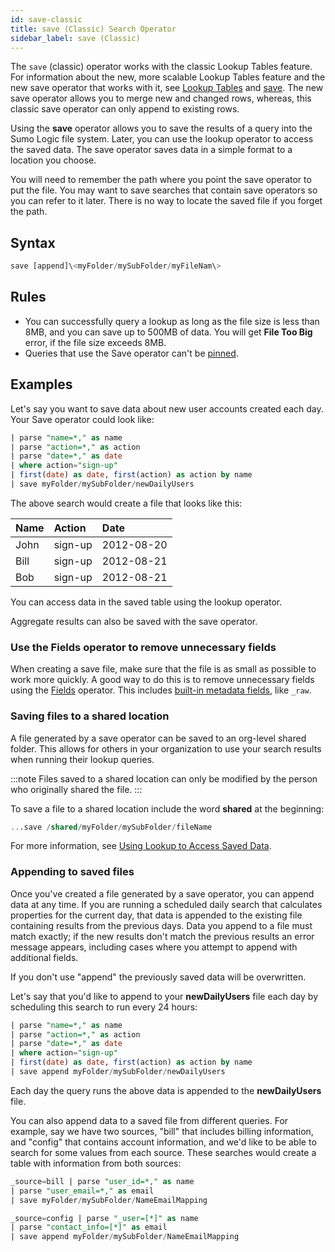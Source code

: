 ```yaml
---
id: save-classic
title: save (Classic) Search Operator
sidebar_label: save (Classic)
---
```


The `save` (classic) operator works with the classic Lookup Tables feature. For information about the new, more scalable Lookup Tables feature and the new save operator that works with it, see <a href="/docs/search/lookup-tables">Lookup Tables</a> and <a href="#save">save</a>. The new save operator allows you to merge new and changed rows, whereas, this classic save operator can only append to existing rows.

Using the **save** operator allows you to save the results of a query into the Sumo Logic file system. Later, you can use the lookup operator to access the saved data. The save operator saves data in a simple format to a location you choose.

You will need to remember the path where you point the save operator to put the file. You may want to save searches that contain save operators so you can refer to it later. There is no way to locate the saved file if you forget the path.

## Syntax

```sql
save [append]\<myFolder/mySubFolder/myFileNam\>
```

## Rules

* You can successfully query a lookup as long as the file size is less than 8MB, and you can save up to 500MB of data. You will get **File Too Big** error, if the file size exceeds 8MB.
* Queries that use the Save operator can't be [pinned](/docs/get-started/library#search-the-library).

## Examples

Let's say you want to save data about new user accounts created each day. Your Save operator could look like:

```sql
| parse "name=*," as name
| parse "action=*," as action
| parse "date=*," as date
| where action="sign-up"
| first(date) as date, first(action) as action by name
| save myFolder/mySubFolder/newDailyUsers
```

The above search would create a file that looks like this:

| Name | Action | Date |
|:--    |:--       |:--      |
| John     | sign-up    | 2012-08-20 |
| Bill     | sign-up    | 2012-08-21 |
| Bob      | sign-up    | 2012-08-21 |

You can access data in the saved table using the lookup operator.

Aggregate results can also be saved with the save operator.

### Use the Fields operator to remove unnecessary fields

When creating a save file, make sure that the file is as small as possible to work more quickly. A good way to do this is to remove unnecessary fields using the [Fields](fields.md) operator. This includes [built-in metadata fields](/docs/search/get-started-with-search/search-basics/built-in-metadata), like `_raw`.

### Saving files to a shared location

A file generated by a save operator can be saved to an org-level shared folder. This allows for others in your organization to use your search results when running their lookup queries.

:::note
Files saved to a shared location can only be modified by the person who originally shared the file.
:::

To save a file to a shared location include the word **shared** at the beginning:

```sql
...save /shared/myFolder/mySubFolder/fileName
```

For more information, see [Using Lookup to Access Saved Data](lookup-classic.md).

### Appending to saved files

Once you've created a file generated by a save operator, you can append data at any time. If you are running a scheduled daily search that calculates properties for the current day, that data is appended to the existing file containing results from the previous days. Data you append to a file must match exactly; if the new results don't match the previous results an error message appears, including cases where you attempt to append with additional fields.

If you don't use "append" the previously saved data will be overwritten.

Let's say that you'd like to append to your **newDailyUsers** file each day by scheduling this search to run every 24 hours:

```sql
| parse "name=*," as name
| parse "action=*," as action
| parse "date=*," as date
| where action="sign-up"
| first(date) as date, first(action) as action by name
| save append myFolder/mySubFolder/newDailyUsers
```

Each day the query runs the above data is appended to the **newDailyUsers** file.

You can also append data to a saved file from different queries. For example, say we have two sources, "bill" that includes billing information, and "config" that contains account information, and we'd like to be able to search for some values from each source. These searches would create a table with information from both sources:

```sql
_source=bill | parse "user_id=*," as name
| parse "user_email=*," as email
| save myFolder/mySubFolder/NameEmailMapping
```

```sql
_source=config | parse "_user=[*]" as name
| parse "contact_info=[*]" as email
| save append myFolder/mySubFolder/NameEmailMapping
```
